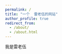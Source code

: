 ```yaml
---
permalink: /
title: "一个  雷老伍的网站"
author_profile: true
redirect_from: 
  - /about/
  - /about.html
---
```


我是雷老伍
